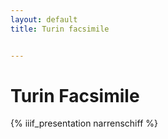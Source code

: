 ```yaml
---
layout: default
title: Turin facsimile


---
```


# Turin Facsimile

{% iiif_presentation narrenschiff %}
